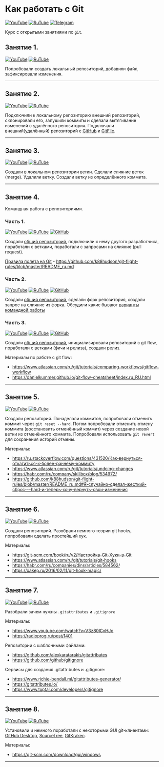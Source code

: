 # Как работать с Git

[![YouTube](https://img.shields.io/badge/YouTube-%23FF0000.svg?style=for-the-badge&logo=YouTube&logoColor=white)](https://youtube.com/playlist?list=PLBXnHSmq7po9YlkHrpFq6xL9TrHQzSx8s) [![RuTube](https://img.shields.io/badge/RuTube-000000?style=for-the-badge&logo=rutube&logoColor=white)](https://rutube.ru/plst/256633) [![Telegram](https://img.shields.io/badge/Telegram-2CA5E0?style=for-the-badge&logo=telegram&logoColor=white)](https://t.me/+FzMD0OvI49FhZWFi)

Курс с открытыми занятиями по `git`.

## Занятие 1.

[![YouTube](https://img.shields.io/badge/YouTube-%23FF0000.svg?style=for-the-badge&logo=YouTube&logoColor=white)](https://youtu.be/fAvdrZ9GwbI) [![RuTube](https://img.shields.io/badge/RuTube-000000?style=for-the-badge&logo=rutube&logoColor=white)](https://rutube.ru/video/8d5601e91b3420fde7957efd2072c44d/)

Попробовали создать локальный репозиторий, добавили файл, зафиксировали изменения.

***

## Занятие 2.

[![YouTube](https://img.shields.io/badge/YouTube-%23FF0000.svg?style=for-the-badge&logo=YouTube&logoColor=white)](https://youtu.be/OtJv9sVBxow) [![RuTube](https://img.shields.io/badge/RuTube-000000?style=for-the-badge&logo=rutube&logoColor=white)](https://rutube.ru/video/36dfad8f3d1f9dfee6ce9778269d87ad/)

Подключили к локальному репозиторию внешний репозиторий, склонировали его, запушили коммиты и сделали вытягивание изменений с удалённого репозитория. Подключали внешний(удалённый) репозиторий с [GitHub](https://github.com/) и [GitFlic](https://gitflic.ru/).

***

## Занятие 3.

[![YouTube](https://img.shields.io/badge/YouTube-%23FF0000.svg?style=for-the-badge&logo=YouTube&logoColor=white)](https://youtu.be/vH15qmNEISA) [![RuTube](https://img.shields.io/badge/RuTube-000000?style=for-the-badge&logo=rutube&logoColor=white)](https://rutube.ru/video/19b7caf5de425daf1d96d8a594ad5cf9/)

Создали в локальном репозитории ветки. Сделали слияние веток (merge). Удалили ветку. Создали ветку из определённого коммита.

***

## Занятие 4.

Командная работа с репозиториями.

### Часть 1.

[![YouTube](https://img.shields.io/badge/YouTube-%23FF0000.svg?style=for-the-badge&logo=YouTube&logoColor=white)](https://youtu.be/FaCGV3RojDo) [![RuTube](https://img.shields.io/badge/RuTube-000000?style=for-the-badge&logo=rutube&logoColor=white)](https://rutube.ru/video/00b835d961beea7d668536c3e54496b1/) [![GitHub](https://img.shields.io/badge/github-%23121011.svg?style=for-the-badge&logo=github&logoColor=white)](https://github.com/StarIT-AnSt/test_command_work_1.git)

Создали [общий репозиторий](https://github.com/StarIT-AnSt/test_command_work_1.git), подключили к нему другого разработчика, поработали с ветками, поработали с запросами на слияние (pull request).

[Правила полета на Git](https://github.com/k88hudson/git-flight-rules/blob/master/README_ru.md) - https://github.com/k88hudson/git-flight-rules/blob/master/README_ru.md

### Часть 2.

[![YouTube](https://img.shields.io/badge/YouTube-%23FF0000.svg?style=for-the-badge&logo=YouTube&logoColor=white)](https://youtu.be/IWcNOU40Mi4) [![RuTube](https://img.shields.io/badge/RuTube-000000?style=for-the-badge&logo=rutube&logoColor=white)](https://rutube.ru/video/b4d99c8b8e165c7f1a2e14a415f9432e/) [![GitHub](https://img.shields.io/badge/github-%23121011.svg?style=for-the-badge&logo=github&logoColor=white)](https://github.com/StarIT-AnSt/test_command_work_2.git)

Создали [общий репозиторий](https://github.com/StarIT-AnSt/test_command_work_2.git), сделали форк репозитория, создали запрос на слияние из форка. Обсудили какие бывают [варианты командной работы](https://www.atlassian.com/git/tutorials/comparing-workflows)

### Часть 3.

[![YouTube](https://img.shields.io/badge/YouTube-%23FF0000.svg?style=for-the-badge&logo=YouTube&logoColor=white)](https://youtu.be/nL28gSsoyfU) [![RuTube](https://img.shields.io/badge/RuTube-000000?style=for-the-badge&logo=rutube&logoColor=white)](https://rutube.ru/video/4aab926793f049353c90c9ae02afa484/) [![GitHub](https://img.shields.io/badge/github-%23121011.svg?style=for-the-badge&logo=github&logoColor=white)](https://github.com/StarIT-AnSt/test_command_work_3.git)

Создали [общий репозиторий](https://github.com/StarIT-AnSt/test_command_work_3.git), инициализировали репозиторий с git flow, поработали с ветками (фичи и релиза), создали релиз.

Материалы по работе с git flow:
- https://www.atlassian.com/ru/git/tutorials/comparing-workflows/gitflow-workflow
- https://danielkummer.github.io/git-flow-cheatsheet/index.ru_RU.html

***

## Занятие 5.

[![YouTube](https://img.shields.io/badge/YouTube-%23FF0000.svg?style=for-the-badge&logo=YouTube&logoColor=white)](https://youtu.be/Cf6q53n80Kw) [![RuTube](https://img.shields.io/badge/RuTube-000000?style=for-the-badge&logo=rutube&logoColor=white)](https://rutube.ru/video/35b5a41020a69da5e1f443783063bc98/)

Создали репозиторий. Понаделали коммитов, попробовали отменить коммит через `git reset --hard`. Потом попробовали отменить отмену коммита (восстановить отменённый коммит) через создание новой ветки из отменённого коммита. Попробовали использовать `git revert` для сохранения историй отмены.

Материалы:
- https://ru.stackoverflow.com/questions/431520/Как-вернуться-откатиться-к-более-раннему-коммиту
- https://www.atlassian.com/ru/git/tutorials/undoing-changes
- https://habr.com/ru/company/skillbox/blog/534972/
- https://github.com/k88hudson/git-flight-rules/blob/master/README_ru.md#Я-случайно-сделал-жесткий-сброс---hard-и-теперь-хочу-вернуть-свои-изменения

***

## Занятие 6.

[![YouTube](https://img.shields.io/badge/YouTube-%23FF0000.svg?style=for-the-badge&logo=YouTube&logoColor=white)](https://youtu.be/wdao44tnfUI) [![RuTube](https://img.shields.io/badge/RuTube-000000?style=for-the-badge&logo=rutube&logoColor=white)](https://rutube.ru/video/e832ef5b2b2a8a1afc9e0b138354acce/)

Создали репозиторий. Разобрали немного теории git hooks, попробовали сделать простейший хук.

Материалы:
- https://git-scm.com/book/ru/v2/Настройка-Git-Хуки-в-Git
- https://www.atlassian.com/ru/git/tutorials/git-hooks
- https://habr.com/ru/companies/dins/articles/584562/
- https://xakep.ru/2016/02/11/git-hook-magic/

***

## Занятие 7.

[![YouTube](https://img.shields.io/badge/YouTube-%23FF0000.svg?style=for-the-badge&logo=YouTube&logoColor=white)](https://youtu.be/z3A4J_vu7fM) [![RuTube](https://img.shields.io/badge/RuTube-000000?style=for-the-badge&logo=rutube&logoColor=white)](https://rutube.ru/video/13452e1510853cc688d7260abfd31fbf/)

Разобрали зачем нужны `.gitattributes` и `.gitignore`

Материалы:
- https://www.youtube.com/watch?v=V3z80lCvHJo
- https://radioprog.ru/post/1401

Репозитории с шаблонными файлами:
- https://github.com/alexkaratarakis/gitattributes
- https://github.com/github/gitignore

Сервисы для создания .gitattributes и .gitignore:
- https://www.richie-bendall.ml/gitattributes-generator/
- https://gitattributes.io/
- https://www.toptal.com/developers/gitignore

***

## Занятие 8.

[![YouTube](https://img.shields.io/badge/YouTube-%23FF0000.svg?style=for-the-badge&logo=YouTube&logoColor=white)](https://youtu.be/Mef9MY717Jk) [![RuTube](https://img.shields.io/badge/RuTube-000000?style=for-the-badge&logo=rutube&logoColor=white)](https://rutube.ru/video/a7c389afea447ffdfbae666498065152/)

Установили и немного поработали с некоторыми  GUI git-клиентами: [GitHub Desktop](https://desktop.github.com/), [SourceTree](https://www.sourcetreeapp.com/), [GitKraken](https://www.gitkraken.com/).

Материалы:
- https://git-scm.com/download/gui/windows

***
